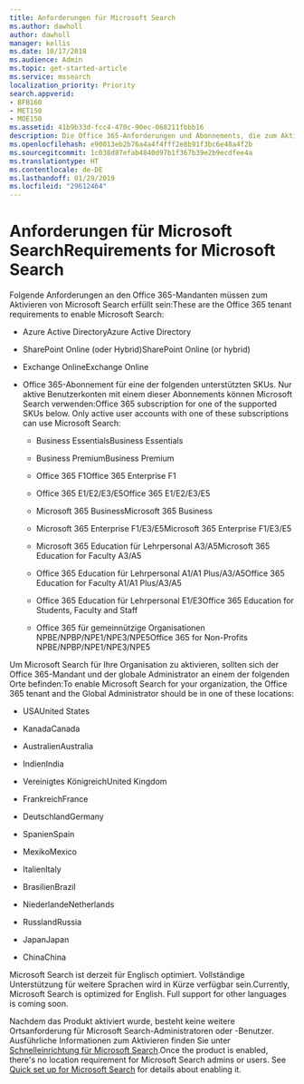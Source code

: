 ```yaml
---
title: Anforderungen für Microsoft Search
ms.author: dawholl
author: dawholl
manager: kellis
ms.date: 10/17/2018
ms.audience: Admin
ms.topic: get-started-article
ms.service: mssearch
localization_priority: Priority
search.appverid:
- BFB160
- MET150
- MOE150
ms.assetid: 41b9b33d-fcc4-470c-90ec-068211fbbb16
description: Die Office 365-Anforderungen und Abonnements, die zum Aktivieren von Microsoft Search benötigt werden
ms.openlocfilehash: e90013eb2b76a4a4f4fff2e8b91f3bc6e48a4f2b
ms.sourcegitcommit: 1c038d87efab4840d97b1f367b39e2b9ecdfee4a
ms.translationtype: HT
ms.contentlocale: de-DE
ms.lasthandoff: 01/29/2019
ms.locfileid: "29612464"
---
```

# <a name="requirements-for-microsoft-search"></a><span data-ttu-id="1543f-103">Anforderungen für Microsoft Search</span><span class="sxs-lookup"><span data-stu-id="1543f-103">Requirements for Microsoft Search</span></span>

<span data-ttu-id="1543f-104">Folgende Anforderungen an den Office 365-Mandanten müssen zum Aktivieren von Microsoft Search erfüllt sein:</span><span class="sxs-lookup"><span data-stu-id="1543f-104">These are the Office 365 tenant requirements to enable Microsoft Search:</span></span> 
  
- <span data-ttu-id="1543f-105">Azure Active Directory</span><span class="sxs-lookup"><span data-stu-id="1543f-105">Azure Active Directory</span></span>
    
- <span data-ttu-id="1543f-106">SharePoint Online (oder Hybrid)</span><span class="sxs-lookup"><span data-stu-id="1543f-106">SharePoint Online (or hybrid)</span></span>
    
- <span data-ttu-id="1543f-107">Exchange Online</span><span class="sxs-lookup"><span data-stu-id="1543f-107">Exchange Online</span></span>
    
- <span data-ttu-id="1543f-p101">Office 365-Abonnement für eine der folgenden unterstützten SKUs. Nur aktive Benutzerkonten mit einem dieser Abonnements können Microsoft Search verwenden:</span><span class="sxs-lookup"><span data-stu-id="1543f-p101">Office 365 subscription for one of the supported SKUs below. Only active user accounts with one of these subscriptions can use Microsoft Search:</span></span>
    
  - <span data-ttu-id="1543f-110">Business Essentials</span><span class="sxs-lookup"><span data-stu-id="1543f-110">Business Essentials</span></span>
    
  - <span data-ttu-id="1543f-111">Business Premium</span><span class="sxs-lookup"><span data-stu-id="1543f-111">Business Premium</span></span>
    
  - <span data-ttu-id="1543f-112">Office 365 F1</span><span class="sxs-lookup"><span data-stu-id="1543f-112">Office 365 Enterprise F1</span></span>
    
  - <span data-ttu-id="1543f-113">Office 365 E1/E2/E3/E5</span><span class="sxs-lookup"><span data-stu-id="1543f-113">Office 365 E1/E2/E3/E5</span></span>
    
  - <span data-ttu-id="1543f-114">Microsoft 365 Business</span><span class="sxs-lookup"><span data-stu-id="1543f-114">Microsoft 365 Business</span></span>
    
  - <span data-ttu-id="1543f-115">Microsoft 365 Enterprise F1/E3/E5</span><span class="sxs-lookup"><span data-stu-id="1543f-115">Microsoft 365 Enterprise F1/E3/E5</span></span>
    
  - <span data-ttu-id="1543f-116">Microsoft 365 Education für Lehrpersonal A3/A5</span><span class="sxs-lookup"><span data-stu-id="1543f-116">Microsoft 365 Education for Faculty A3/A5</span></span>
    
  - <span data-ttu-id="1543f-117">Office 365 Education für Lehrpersonal A1/A1 Plus/A3/A5</span><span class="sxs-lookup"><span data-stu-id="1543f-117">Office 365 Education for Faculty A1/A1 Plus/A3/A5</span></span>
    
  - <span data-ttu-id="1543f-118">Office 365 Education für Lehrpersonal E1/E3</span><span class="sxs-lookup"><span data-stu-id="1543f-118">Office 365 Education for Students, Faculty and Staff</span></span>
    
  - <span data-ttu-id="1543f-119">Office 365 für gemeinnützige Organisationen NPBE/NPBP/NPE1/NPE3/NPE5</span><span class="sxs-lookup"><span data-stu-id="1543f-119">Office 365 for Non-Profits NPBE/NPBP/NPE1/NPE3/NPE5</span></span>
    
<span data-ttu-id="1543f-120">Um Microsoft Search für Ihre Organisation zu aktivieren, sollten sich der Office 365-Mandant und der globale Administrator an einem der folgenden Orte befinden:</span><span class="sxs-lookup"><span data-stu-id="1543f-120">To enable Microsoft Search for your organization, the Office 365 tenant and the Global Administrator should be in one of these locations:</span></span>
  
- <span data-ttu-id="1543f-121">USA</span><span class="sxs-lookup"><span data-stu-id="1543f-121">United States</span></span>
    
- <span data-ttu-id="1543f-122">Kanada</span><span class="sxs-lookup"><span data-stu-id="1543f-122">Canada</span></span>
    
- <span data-ttu-id="1543f-123">Australien</span><span class="sxs-lookup"><span data-stu-id="1543f-123">Australia</span></span>
    
- <span data-ttu-id="1543f-124">Indien</span><span class="sxs-lookup"><span data-stu-id="1543f-124">India</span></span>
    
- <span data-ttu-id="1543f-125">Vereinigtes Königreich</span><span class="sxs-lookup"><span data-stu-id="1543f-125">United Kingdom</span></span>
    
- <span data-ttu-id="1543f-126">Frankreich</span><span class="sxs-lookup"><span data-stu-id="1543f-126">France</span></span>
    
- <span data-ttu-id="1543f-127">Deutschland</span><span class="sxs-lookup"><span data-stu-id="1543f-127">Germany</span></span>
  
- <span data-ttu-id="1543f-128">Spanien</span><span class="sxs-lookup"><span data-stu-id="1543f-128">Spain</span></span>
    
- <span data-ttu-id="1543f-129">Mexiko</span><span class="sxs-lookup"><span data-stu-id="1543f-129">Mexico</span></span>
    
- <span data-ttu-id="1543f-130">Italien</span><span class="sxs-lookup"><span data-stu-id="1543f-130">Italy</span></span>
    
- <span data-ttu-id="1543f-131">Brasilien</span><span class="sxs-lookup"><span data-stu-id="1543f-131">Brazil</span></span>
    
- <span data-ttu-id="1543f-132">Niederlande</span><span class="sxs-lookup"><span data-stu-id="1543f-132">Netherlands</span></span>
    
- <span data-ttu-id="1543f-133">Russland</span><span class="sxs-lookup"><span data-stu-id="1543f-133">Russia</span></span>
    
- <span data-ttu-id="1543f-134">Japan</span><span class="sxs-lookup"><span data-stu-id="1543f-134">Japan</span></span>

- <span data-ttu-id="1543f-135">China</span><span class="sxs-lookup"><span data-stu-id="1543f-135">China</span></span>
 
<span data-ttu-id="1543f-p102">Microsoft Search ist derzeit für Englisch optimiert. Vollständige Unterstützung für weitere Sprachen wird in Kürze verfügbar sein.</span><span class="sxs-lookup"><span data-stu-id="1543f-p102">Currently, Microsoft Search is optimized for English. Full support for other languages is coming soon.</span></span>

<span data-ttu-id="1543f-p103">Nachdem das Produkt aktiviert wurde, besteht keine weitere Ortsanforderung für Microsoft Search-Administratoren oder -Benutzer. Ausführliche Informationen zum Aktivieren finden Sie unter [Schnelleinrichtung für Microsoft Search](quick-set-up.md).</span><span class="sxs-lookup"><span data-stu-id="1543f-p103">Once the product is enabled, there's no location requirement for Microsoft Search admins or users. See [Quick set up for Microsoft Search](quick-set-up.md) for details about enabling it.</span></span> 

  

